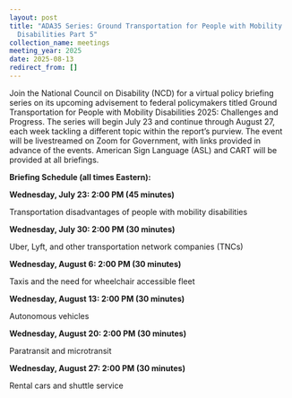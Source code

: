 ```yaml
---
layout: post
title: "ADA35 Series: Ground Transportation for People with Mobility
  Disabilities Part 5"
collection_name: meetings
meeting_year: 2025
date: 2025-08-13
redirect_from: []
---
```

Join the National Council on Disability (NCD) for a virtual policy briefing series on its upcoming advisement to federal policymakers titled Ground Transportation for People with Mobility Disabilities 2025: Challenges and Progress. The series will begin July 23 and continue through August 27, each week tackling a different topic within the report’s purview. The event will be livestreamed on Zoom for Government, with links provided in advance of the events. American Sign Language (ASL) and CART will be provided at all briefings.



**Briefing Schedule (all times Eastern):**



**Wednesday, July 23: 2:00 PM (45 minutes)**

Transportation disadvantages of people with mobility disabilities



**Wednesday, July 30: 2:00 PM (30 minutes)**

Uber, Lyft, and other transportation network companies (TNCs)



**Wednesday, August 6: 2:00 PM (30 minutes)**

Taxis and the need for wheelchair accessible fleet



**Wednesday, August 13: 2:00 PM (30 minutes)**

Autonomous vehicles



**Wednesday, August 20: 2:00 PM (30 minutes)**

Paratransit and microtransit



**Wednesday, August 27: 2:00 PM (30 minutes)**

Rental cars and shuttle service
